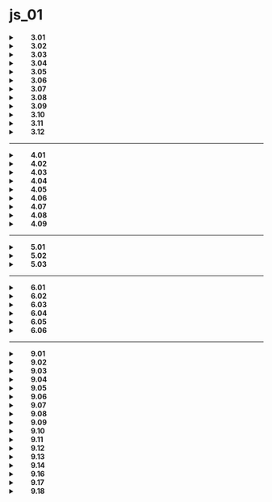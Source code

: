 # js_01

<details>
  <summary>&emsp;&emsp;<b>3.01</b></summary>  
  
```txt
В программе заданы две переменные  
со строковым значением: word_1 и word_2.  
Воспользуйтесь конкатенацией и  
выведите строку со значениями  
word_1 и word_2, написанными через пробел.  
```  

```javascript
console.log(word_1+" "+word_2);  
```  

</details>

<details>
  <summary>&emsp;&emsp;<b>3.02</b></summary>  
  
```txt
В программе заданы две переменные  
name и last_name, которые хранят 
имя и фамилию соответственно. 
Посчитайте общую длину имени и фамилии 
и выведите ее в консоль. 
Обратите внимание: в имени и фамилии 
по бокам могут быть пробельные символы — 
их считать не надо.  
```  

```javascript
console.log(name.trim().length + last_name.trim().length); 
```

</details>  

<details>
  <summary>&emsp;&emsp;<b>3.03</b></summary>  
  
```txt
В программе задана переменная word  
со строковым значением.  
Выведите в консоль первую букву значения  
в верхнем регистре.  
```  

```javascript
console.log(word[0].toUpperCase()); 
```

</details>

<details>
  <summary>&emsp;&emsp;<b>3.04</b></summary>  
  
```txt
В программе задана переменная value,  
в которую записано дробное число.  
Выполните следующие операции:  

округлите значение переменной "вверх" до целого значения;  
округлите значение переменной "вниз" до целого значения;  
округлите значение переменной по правилам математики до целого значения;  
посчитайте сумму полученных выше значений и из результата возьмите корень квадратный;  
из результата возьмите целую часть числа и выведите в консоль.  
```  

```javascript
let threedotfour = Math.sqrt(Math.ceil(value) + Math.round(value) + Math.round(value))

console.log(Math.trunc(threedotfour)); 
```
```javascript
let a = Math.ceil(value);
let b = Math.floor(value);
let c = Math.round(value);

let d = Math.sqrt(a+b+c)
let e = Math.trunc(d);

console.log(e);
```
</details>  

<details>
  <summary>&emsp;&emsp;<b>3.05</b></summary>  
  
```txt
В программе заданы две переменные a и b  
с числовыми значениями.  
Выведите в консоль произведение значений  
этих переменных, возведенное в квадрат.  
```  

```javascript
console.log((a * b)*(a * b));
or
console.log(Math.pow(a * b, 2));
```

</details>  

<details>
  <summary>&emsp;&emsp;<b>3.06</b></summary>  
  
```txt
В программе заданы две переменные a и b  
с числовыми значениями.  
Посчитайте длину гипотенузы в прямоугольном треугольнике,    
если значения a и b являются длинами катетов.  
Результат выведите в консоль.  
```  
```javascript
let c = Math.pow(a, 2) + Math.pow(b, 2);
let d = Math.sqrt(c)
console.log(d);
```
```javascript
let c = (a**2 + b**2)**0.5;

console.log(c);
```

</details>  

<details>
  <summary>&emsp;&emsp;<b>3.07</b></summary>  
  
```txt
В программе задана переменная obj,  
в которую записан объект со свойствами name,  
last_name и age, в которых хранятся имя,  
фамилия и возраст пользователя соответственно.   
Сформируйте строку по примеру и выведите ее в консоль.   
Обратите внимание, что имя и фамилию  
требуется заключить в различные виды кавычек.
```  

```javascript
console.log(
  `Имя: "${obj.name}" Фамилия: '${obj.last_name}' Возраст: ${obj.age}`
);
```

</details>  

<details>
  <summary>&emsp;&emsp;<b>3.08</b></summary>  
  
```txt
В программе заданы три переменные name, last_name, age,  
в которых хранятся имя, фамилия и возраст пользователя  
соответственно.  
Сформируйте объект с ключами name, last_name, age  
и значениями из соответствующих переменных.  
Выведите этот объект в консоль.  
```  

```javascript
console.log({ name, last_name, age });
```

</details>  

<details>
  <summary>&emsp;&emsp;<b>3.09</b></summary>  
  
```txt
В программе задана переменная value.  
Выведите в консоль ее тип. Не забудьте,  
что функция typeof со значением аргумента null  
выдает неправильный результат.  
При значении null необходимо вывести "null".  
```  

```javascript
if (typeof value !== null && typeof value === 'object') {
  console.log('null');
} else {
  console.log(typeof value);
}
```

</details>  

<details>
  <summary>&emsp;&emsp;<b>3.10</b></summary>  
  
```txt
В программе объявлены две переменные num_1 и num_2,  
в которых записаны численные значение в строковом виде.  
Преобразуйте строки в числа и посчитайте их сумму.  
Результат выведите в консоль.   
```  
```javascript
console.log(+num_1 + +num_2);
```
```javascript
console.log(Number(num_1) + Number(num_2));
```

</details>  

<details>
  <summary>&emsp;&emsp;<b>3.11</b></summary>  
  
```txt
В программе объявлена переменная size,  
в которой записано строковое значение.  
В строке size записано число и единицы измерения.  
Необходимо "достать" численное значение вывести в консоль.     
```  

```javascript
console.log(parseFloat(size));
```

</details>  

<details>
  <summary>&emsp;&emsp;<b>3.12</b></summary>  
  
```txt
В программе заданы три переменные a, b и c,  
в которых хранятся длина, ширина и высота  
прямоугольного параллелепипеда с указанием  
единиц измерения.  
Напишите программу, которая рассчитывает объем  
прямоугольного параллелепипеда и выводит результат  
в консоль без единиц измерения.   
``` 
```javascript
let aa = parseFloat(a);
let bb = parseFloat(b);
let cc = parseFloat(c);
let abc = aa*bb*cc;

console.log(abc);
```
```javascript
console.log(parseFloat(a)*parseFloat(b)*parseFloat(c));
```

</details>  

---

<details>
  <summary>&emsp;&emsp;<b>4.01</b></summary>  
  
```txt
В программе задана переменная speed  
с числовым значением. Реализуйте программу,  
которая в зависимости от условия выполняет следующее действие:

если значение от 0 до 30 включительно, выведите строку Вы едете слишком медленно;
если значение от 31 до 70 включительно, выведите строку Вы едете с нормальной скоростью;
в ином случае выведите Вы едете слишком быстро, сбавьте скорость.
```  

```javascript
if (speed <= 30) {
  console.log('Вы едете слишком медленно');
} else if (speed > 31 && speed <= 70) {
  console.log('Вы едете с нормальной скоростью');
} else if (speed > 71) {
  console.log('Вы едете слишком быстро, сбавьте скорость');
}
```

</details>  
  
<details>
  <summary>&emsp;&emsp;<b>4.02</b></summary>  
  
```txt
В программе объявлена переменная price,  
в которой хранится строка со значением цены.  
Переведите значение переменной в число (parseInt)  
и в зависимости от полученного значения выполните  
следующее действие:

если записанное значение оказалось не числом,  
выведите в консоль сообщение 'Не число';
если число равно 0 или является отрицательным,  
выведите в консоль сообщение 'Число не корректное';
в ином случае выведите в консоль значение числа.
```  

```javascript
price = parseInt(price);
if (isNaN(price)) {
  console.log('Не число');
} else if (price <= 0) {
  console.log('Число не корректное');
} else {
  console.log(price);
}
```

</details>  
  
<details>
  <summary>&emsp;&emsp;<b>4.03</b></summary>  
  
```txt
В программе объявлены три переменные a, b и c,  
в которые записаны числовые значения.  
Определите максимальное значение и  
выведите его в консоль, но помните:  
методом max пользоваться нельзя
```  

```javascript
if (a > b && a > c ) {
console.log(a)
} else if (b > a && b > c) {
console.log(b)
} else if (c > a && c > b) {
console.log(c)
}
```

</details>  
  
<details>
  <summary>&emsp;&emsp;<b>4.04</b></summary>  
  
```txt
В программе объявлены две переменные — temp и weather.  
Объявите переменную activity и  
присвойте ей значение по следующему правилу:
если значение переменной temp больше либо равно 25,  
a переменная weather имеет значение "clear",  
тогда значение переменной activity должно быть "golf";
если значение переменной temp от 10 до 24,  
a переменная weather имеет значение "clear",  
тогда значение переменной activity должно быть "bowling";  
в ином случае значение переменной activity должно быть "hiking".  
```  

```javascript
let activity = '';

if (temp >= 25 && weather === "clear") {
activity = 'golf';
} else if  (temp  >= 10  &&  temp <= 24 && weather === "clear") {
activity = 'bowling';
} else  {
activity = 'hiking';
}
```

</details>  
  
<details>
  <summary>&emsp;&emsp;<b>4.05</b></summary>  
  
```txt
В программе определены две переменные  
со строковым значением word_1 и word_2.  
Допишите программу таким образом,  
чтобы в консоль выводилась строка наибольшей длины.
  
```  

```javascript
console.log( (word_1.length < word_2.length)? word_2 : word_1);
```

</details>  
  
<details>
  <summary>&emsp;&emsp;<b>4.06</b></summary>  
  
```txt
В программе объявлена переменная task,  
в которой записано одно из строковых значений:  
удалить, переименовать, редактировать.  
Напишите программу, которая выводит в консоль:

delete – при значении task – удалить;  
rename – при значении task – переименовать;  
edit – при значении task – редактировать.  
  
```  

```javascript
switch(task){
case task = 'удалить':
 console.log('delete');
  break;
case task = 'переименовать':
 console.log('rename');
  break;
case task = 'редактировать':
 console.log('edit');
}
```

</details>  
  
<details>
  <summary>&emsp;&emsp;<b>4.07</b></summary>  
  
```txt
В программе объявлены две переменные — price и range.  
Переменная range может принимать одно из трех  
строковых значений — month/day/week.  
Переменная price хранит в себе числовое значение.  
Необходимо написать программу,  
которая формирует строку с использованием  
данных переменных по следующему шаблону:  

<значение price> Р в <эквивалент значения range на русском языке>

  
```  

```javascript
switch (range){
 case range = 'month':
       console.log(`${price} Р в месяц`);
 break;
 case range = 'week':
       console.log(`${price} Р в неделю`);
 break;
 case range = 'day':
       console.log(`${price} Р в день`);
 break;
}

//or

if (range == 'day') {
     console.log(`${price} P в день`)
} else if (range == 'week') {
     console.log(`${price} P в неделю`)
} else if (range == 'month') {
     console.log(`${price} P в месяц`)
 }
```

</details>  
  
<details>
  <summary>&emsp;&emsp;<b>4.08</b></summary>  
  
```txt
В программе объявлены три переменные — a, b и sign.  
В переменных a и b хранятся числовые значения.  
В переменную sign записано строковое значение  
одного из математических операторов +, -, /, *.  
Напишите простой калькулятор, который  
в зависимости от значения переменной sign  
будет совершать соответствующие математические операции  
с переменными a и b.  
Результат необходимо выводить в консоль.  
Гарантируется, что переменная b не равна нулю.
  
```  

```javascript
if (sign == '+' && b !== 0){
console.log(a + b);
} else if (sign == '-' && b !== 0){
console.log(a - b);
} else if (sign == '*' && b !== 0){
console.log(a * b);
} else if (sign == '/' && b !== 0){
console.log(a / b);
}

//or
  
switch (sign) {
  case '+':
    console.log(a + b);
    break;
  case '-':
    console.log(a - b);
    break;
  case '*':
    console.log(a * b);
    break;
  case '/':
    console.log(a / b);
    break;
  default:
    console.log('default');
    break;
}
```

</details>  
  
<details>
  <summary>&emsp;&emsp;<b>4.09</b></summary>  
  
```txt
В дополнение к заданию 4.7 необходимо правильно  
обработать случай деления на 0.  
При попытке поделить на 0 программа должна  
выводить в консоль сообщение: 'Делить на 0 нельзя!'
  
```  

```javascript
switch (sign) {
  case '+':
    console.log(a + b);
    break;
  case '-':
    console.log(a - b);
    break;
  case '*':
    console.log(a * b);
    break;
  case '/':
    if (a === 0 || b === 0) {
      console.log('Делить на 0 нельзя!');
      break;
    }
    console.log(a / b);
    break;
  default:
    console.log('default');
    break;
}
}
```

</details>  
  
---

<details>
  <summary>&emsp;&emsp;<b>5.01</b></summary>  
  
```txt
В программе объявлены две переменные start и end.  
Используя цикл, посчитайте сумму чисел из диапазона значений  
от start до end (включая концы), кратные значению 5.  
Результат выведите в консоль.
  
```  

```javascript
let sum = 0;
for (start = 0; start <= end; start++) {
    if (start % 5 === 0) {
        sum = sum + start; 
    }
}
console.log(sum);
```

</details>  

<details>
  <summary>&emsp;&emsp;<b>5.02</b></summary>  
  
```txt
В программе объявлена переменная word  
со строковым значением.   
Переверните строку, используя цикл,   
и выведите результат в консоль.
  
```  

```javascript
let zeroString = '';
let unknownLetter = '';

for (let unknownLetter = word.length -1; unknownLetter >= 0; unknownLetter-- ){
zeroString = zeroString + word[unknownLetter]
}
console.log(zeroString);
```

</details>  
  
<details>
  <summary>&emsp;&emsp;<b>5.03</b></summary>  
  
```txt
В программе объявлена переменная word,  
в которой записано строковое значение.  
Определите, является ли word палиндромом:

если является, выведите в консоль "Слово является палиндромом!";  
если не является, выведите в консоль "Слово не является палиндромом!".  
Примечание:  
  
Строка word состоит только из букв разного регистра (большие и маленькие).  
  
```  

```javascript
let result = '';
let plndrm_upper = word.toUpperCase();

for (let i = word.length - 1; i >= 0; i--) {
  result += plndrm_upper[i];
}
if (result.toUpperCase() === word.toUpperCase()) {
  console.log('Слово является палиндромом!');
} else {
  console.log('Слово не является палиндромом!');
}
```

</details>  

---

 <details>
  <summary>&emsp;&emsp;<b>6.01</b></summary>  
  
```txt
В программе объявлена переменная price,  
в которую записано числовое значение.  
Напишите функцию priceMessage(),  
которая выводит в консоль сообщение  
"Данный товар стоит X рублей",  
где вместо X указано значение переменной price.  
Вызовите функцию после ее определения.
```  

```javascript
function priceMessage() {
    console.log(`Данный товар стоит ${price} рублей`);
}

priceMessage();
```

</details>

<details>
  <summary>&emsp;&emsp;<b>6.02</b></summary>  
  
```txt
В программе объявлены две переменные с числовым значением  
num_1 и num_2. Напишите функцию mult, которая принимает  
два аргумента и возвращает их произведение.  
Вызовите функцию mult и передайте ей в качестве  
аргументов значения переменных num_1 и num_2,  
а результат выведите в консоль.
```  

```javascript
function mult(num_1, num_2) {
  return num_1 * num_2;
}
console.log(mult(num_1, num_2));
```

</details>

<details>
  <summary>&emsp;&emsp;<b>6.03</b></summary>  
  
```txt
В программе объявлена переменная num,  
в которую записано числовое значение.  
Напишите функцию square(), которая возвращает  
квадрат этого числового значения.  
Обратите внимание, что функция обращается  
к глобальной переменной, а не получает значение  
в качестве аргумента.
```  

```javascript
function square() {
  return Math.pow(num, 2);
};
console.log(square());
```

</details>

<details>
  <summary>&emsp;&emsp;<b>6.04</b></summary>  
  
```txt
В программе объявлена переменная num,  
в которой записано числовое значение.   
Используя цикл, возведите значение  
переменной в квадрат три раза.  
Каждый результат конкатенируйте через  
пробел и выведите в консоль.
```  

```javascript
let result = '';
for (let i = 0; i < 3; i++) {
  num = Math.pow(num, 2);
  result = result + ' ' + num;
  console.log(result.trim());
}
```

</details>

<details>
  <summary>&emsp;&emsp;<b>6.05</b></summary>  
  
```txt
В программе объявлена переменная data,  
в которой записано строковое значение.  
Напишите функцию getNumber(data),  
которая преобразовывает строку в число  
по следующему правилу:

если переменная data содержит не число,  
функция должна вернуть численное значение 0;
если переменная data содержит число,  
например "123", то функция возвращает  
числовое значение 123.
Вызовите эту функцию и выведите результат в консоль.
```  

```javascript
function getNumber(data) {
    if (isNaN(parseInt(data))) {
        return 0;
    } else {
        return parseInt(data);
    }
}

console.log(getNumber(data));
```

</details>

<details>
  <summary>&emsp;&emsp;<b>6.06</b></summary>  
  
```txt
В программе объявлены две переменные — value и total,  
в которых записаны числовые значения.  
Напишите функцию getPercent(value, total),  
которая возвращает процент числа value  
от значения total. Вызовите эту функцию  
с value и total в качестве аргументов.  
Результат работы функции выведите в консоль.
```  

```javascript
function getPercent(value, total){
return value * 100 / total;
}
console.log(getPercent(value, total));
```

</details>

---
<details>
  <summary>&emsp;&emsp;<b>9.01</b></summary>  
  
```txt
В программе объявлена переменная list,  
представляющая массив значений.  
Используя методы массивов, выполните следующие действия:

добавьте в начало массива новый элемент со значением Яблоко;  
удалите последний элемент массива;  
добавьте в конец массива новый элемент со значением Клубника.  
После выполнения всех перечисленных действий выведите значение переменной list в консоль.  
```  

```javascript
list.unshift('Яблоко');
list.pop();
list.push('Клубника');
console.log(list);
```  

</details>
  
<details>
  <summary>&emsp;&emsp;<b>9.02</b></summary>  
  
```txt
В программе объявлена переменная list,  
в которую записан массив из строковых значений.  
Посчитайте и выведите в консоль элемент с максимальной длиной.   
Если элементов с такой длиной несколько, выведите первый. 
```  

```javascript
let result = '';
for (let value of list) {
  if (value.length > result.length) {
    result = value;
  }
}
console.log(result);

»»»»»»»»»»v2»»»»»»»»»»

let result = "";
  for (let i = 0; i <= list.length-1; i++) {
     if (list[i].length > result.length) {
         result=list[i];
    }
}
console.log(result);
```  

</details>

<details>
  <summary>&emsp;&emsp;<b>9.03</b></summary>  
  
```txt
В программе объявлена переменная list,  
которая содержит массив чисел.  
Используя цикл, посчитайте сумму чисел  
и выведите в консоль.  
```  

```javascript
let list2 = 0;
for (let item of list) {
  list2 = list2 + item;
//  list2 += item;
}
console.log(list2);

»»»»»»»»»»»»»»»»»»»»

 let result = 0;
 for (let index = 0; index <= list.length-1; index++) {
     result += list[index];
 }console.log(result);
```  

</details>
  
<details>
  <summary>&emsp;&emsp;<b>9.04</b></summary>  
  
```txt
В программе объявлены две переменные — list_1 и list_2, 
в каждой из которых хранится массив из чисел.  
Объедините два массива в один и каждое  
значение возведите в квадрат. Результат выведите в консоль.
```  
*spread*
```javascript
let list_3 = [...list_1, ...list_2];
let result = [];
for (let items of list_3) {
  result.push(items ** 2);
}
console.log(result);
```  

</details>

<details>
  <summary>&emsp;&emsp;<b>9.05</b></summary>  
  
```txt
В программе объявлена переменная list,  
в которую записан массив из положительных и  
отрицательных числовых значений. Используя цикл,  
посчитайте сумму положительных чисел  
и выведите результат в консоль.
```  

```javascript
 const list = [12, -4, 5, 32, 2];

 let result = 0;
 for (let index = 0; index <= list.length-1; index++) {
     if (list[index] > 0 ) {
         result += list[index];
     }
 }console.log(result);

»»»»v2»»»»

let result = 0;
for (let positiveItems of list) {
  if (positiveItems > 0) {
      result += positiveItems;
   // result = result + positiveItems;
  }
}
console.log(result);
```  

</details>

<details>
  <summary>&emsp;&emsp;<b>9.06</b></summary>  
  
```txt
В программе объявлена переменная list,  
в которую записан массив числовых значений  
от 1 до 100. Используя цикл, сформируйте сумму  
из простых чисел этого диапазона  
и выведите результат в консоль.
```  

```javascript
let result = 0;
functionOne:

 for (item = 2; item <= list.length; item++) {
 for (meti = 2; meti < item; meti++) {
 if (item % meti == 0) continue functionOne;
  } 
 result += item;
}
console.log(result);
```  

</details>

<details>
  <summary>&emsp;&emsp;<b>9.07</b></summary>  
  
```txt
В программе объявлена переменная list,  
в которую записан массив из числовых значений.  
Рассчитайте произведение максимального и минимального  
элементов массива. Результат выведите в консоль.
```  

```javascript
 console.log(Math.max(...list) * Math.min(...list));

»»»»»»»»»»»»

let min = list[0];
let max = list[0];
for (i = 1; i < list.length; i++) {
  if (list[i] > max) max = list[i];
  if (list[i] < min) min = list[i];
}
console.log(min * max);
```  

</details>

<details>
  <summary>&emsp;&emsp;<b>9.08</b></summary>  
  
```txt
В программе объявлена переменная list,  
в которую записан массив из числовых значений.  
Напишите программу, которая переворачивает массив list  
и выводит результат в консоль.  
Метод массива reverse() использовать нельзя.
```  

```javascript
let list = [2, 45, 3, 23, 6];

let result = [];
for (let item = list.length - 1; item >= 0; item--) {
  result.push(list[item]);
}
console.log(result);
```  

</details>

<details>
  <summary>&emsp;&emsp;<b>9.09</b></summary>  
  
```txt
В программе объявлена переменная sentence  
со строковым значением. Преобразуйте эту строку  
в массив так, чтобы каждое слово было  
отдельным элементом массива.  
Результат выведите в консоль.  
Метод строки split() использовать нельзя.  
```  

```javascript
let words = [...sentence];

let result = [];

let word = '';

for (let item of words) {
  if (item != ' ') {
    word = word + item;
    continue;
  }
  result.push(word);
  word = '';
}
result.push(word);
console.log(result);
```  

</details>

<details>
  <summary>&emsp;&emsp;<b>9.10</b></summary>  
  
```txt
В программе объявлена переменная list,  
в которую записан массив из числовых значений.  
Напишите функцию count(list), которая принимает массив  
в качестве аргумента и возвращает количество четных элементов в  
массиве. Вызовите функцию count(list)  
и в качестве аргумента передайте ей список list.  
Выведите в консоль то, что вернет функция.
```  

```javascript
function count(list) {
  let count = 0;
  for (let item of list) {
    if (item % 2 === 0) {
      count++;
    }
  }
  return count;
}
console.log(count(list));
```  

</details>

<details>
  <summary>&emsp;&emsp;<b>9.11</b></summary>  
  
```txt
В программе объявлена переменная list,  
в которую записан массив из числовых значений.  
Гарантируется, что массив не пустой.  
Реализуйте функцию average(list),  
которая принимает в качестве аргумента массив,  
рассчитывает среднее значение элементов массива,  
округляет получившееся значение по правилам математики  
и получившееся значение возвращает.  
Вызовите функцию average(list)  
и в качестве аргумента передайте список list.  
То, что функция вернет, необходимо вывести в консоль.
```  

```javascript
function average(list) {
  let average = 0;
  let listLength = list.length;

  for (let item of list) {
    average += item;
  }
  return Math.round(average / listLength);
}
console.log(average(list));
```  

</details>

<details>
  <summary>&emsp;&emsp;<b>9.12</b></summary>  
  
```txt
В программе объявлена переменная list,  
в которой записан массив из чисел и логических значений.  
Используя цикл, посчитайте сумму  
числовых значений до первого  
логического значения. Дойдя до логического значения,  
остановите цикл.   
Результат выведите в консоль.  
```  

```javascript
let list = [2, 54, 2, 54, false, 2];

let result = 0;
for (let item of list) {
  if (typeof item !== 'boolean') {
    result += item;
  } else {
    break;
  }
}
console.log(result);
```  

</details>

<details>
  <summary>&emsp;&emsp;<b>9.13</b></summary>  
  
```txt
Используя цикл, сформируйте массив list  
со значениями от 10 до 20.  
Выведите значение переменной list в консоль. 
```  

```javascript
let list = [];
for (let item = 10; item <= 20; item++) {
  list.push(item);
}
console.log(list);
```  

</details>

<details>
  <summary>&emsp;&emsp;<b>9.14</b></summary>  
  
```txt
В программе объявлена переменная list,  
в которую записан массив. Используя цикл,  
сформируйте массив numbers_list, который  
содержит в себе только числа из массива list.  
Если в процессе прохода циклом по массиву list  
обнаружится значение false, последующие значения  
рассматривать не нужно.  
В конце программы выведите   
значение переменной numbers_list в консоль.
```  

```javascript
let numbers_list = [];
for (let item of list) {
  console.log(item);
  if (typeof item === 'number') {
    numbers_list.push(item);
  }
  if (item === false) {
    break;
  }
}
console.log(numbers_list);
```  

</details>

<details>
  <summary>&emsp;&emsp;<b>9.16</b></summary>  
  
```txt
В программе объявлена переменная list,  
в которую записан массив из строковых значений.  
Сформируйте строку из первых букв каждого элемента  
массива и выведите ее в консоль.  
Гарантируется, что каждый элемент  
массива не нулевой длины.
```  

```javascript
let first_letter_list = '';
for (let item of list) {
  let word = item.toLowerCase``;
  first_letter_list += word[0];
}
console.log(first_letter_list);
```  

</details>

<details>
  <summary>&emsp;&emsp;<b>9.17</b></summary>  
  
```txt
В программе объявлена переменная obj,  
содержащая объект с подобным набором значений:  

{
        "Яблоко": "фрукт",
        "Арбуз": "ягода",
        "Помидор": "овощ",
        "Огурец": "овощ",
        "Вишня": "ягода"
}

Напишите скрипт, который формирует новый объект  
со значениями и их количеством.  
Выведите новый объект в консоль.
```  

```javascript
let obj_final = {};
let arr = Object.values(obj);
arr.forEach(function (a) {
  if (obj_final[a] != undefined) obj_final[a]++;
  else obj_final[a] = 1;
});
console.log(obj_final);
```  

</details>

<details>
  <summary>&emsp;&emsp;<b>9.18</b></summary>  
  
```txt
В программе объявлена переменная list,  
в которую записан массив из объектов.  
В каждом объекте записаны название  
продукта и его стоимость.

Выведите в консоль название продукта,  
цена которого является максимальной  
в заданном массиве. Если таких несколько,  
выведите название первого из них.
```  

```javascript
 let price_max = list[0].price;
 let name_max = list[0].product;

 for ( let item = 1; item < list.length; item++){
  if (list[item].price > price_max) {
  price_max =list[item].price;
  name_max = list[item].product;
  }
  }
  console.log(name_max);
```  

</details>
